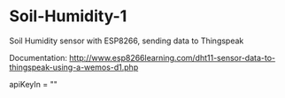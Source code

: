 # Soil-Humidity-1
Soil Humidity sensor with ESP8266, sending data to Thingspeak

Documentation:
http://www.esp8266learning.com/dht11-sensor-data-to-thingspeak-using-a-wemos-d1.php

apiKeyIn = ""
